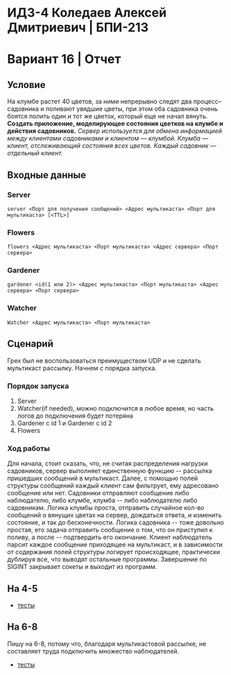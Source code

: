 # ИДЗ-4 Коледаев Алексей Дмитриевич | БПИ-213

# Вариант 16 | Отчет

## Условие

На клумбе растет 40 цветов, за ними непрерывно следят два процесс–садовника и поливают увядшие цветы,
при этом оба садовника очень боятся полить один и тот же цветок, который еще не начал вянуть. **Создать приложение, моделирующее состояния цветков на клумбе и действия садовников.** _Сервер используется для обмена информацией между
клиентами садовниками и клиентом — клумбой. Клумба — клиент, отслеживающий состояния всех цветов. Каждый садовник
— отдельный клиент._

## Входные данные

### Server

`server <Порт для получения сообщений> <Адрес мультикаста> <Порт для мультикаста> [<TTL>]`

### Flowers

`flowers <Адрес мультикаста> <Порт мультикаста> <Адрес сервера> <Порт сервера>`

### Gardener

`gardener <id(1 или 2)> <Адрес мультикаста> <Порт мультикаста> <Адрес сервера> <Порт сервера>`

### Watcher

`Watcher <Адрес мультикаста> <Порт мультикаста>`

## Сценарий

Грех был не воспользоваться преимуществом UDP и не сделать мультикаст рассылку. Начнем с порядка запуска.

### Порядок запуска

1. Server
2. Watcher(if needed), можно подключится в любое время, но часть логов до подключения будет потеряна
3. Gardener с id 1 и Gardener с id 2
4. Flowers

### Ход работы

Для начала, стоит сказать, что, не считая распределения нагрузки садовников, сервер выполняет единственную функцию -- рассылка пришедших сообщений в мультикаст.
Далее, с помощью полей структуры сообщений каждый клиент сам фильтрует, ему адресовано сообщение или нет. Садовники отправляют сообщение либо наблюдателю, либо клумбе, клумба -- либо наблюдателю либо садовникам. Логика клумбы проста, отправить случайное кол-во сообщений о вянущих цветах на сервер, дождаться ответа, и изменить состояние, и так до бесконечности. Логика садовника -- тоже довольно простая, его задача отправить сообщение о том, что он приступил к поливу, а после -- подтвердить его окончание. Клиент наблюдатель парсит каждое сообщение приходящее на мультикаст, и в зависимости от содержания полей структуры логирует происходящее, практически дублируя все, что выводят остальные программы. Завершение по SIGINT закрывает сокеты и выходит из программ.

## На 4-5

- [тесты](./4-5/tests/)

## На 6-8

Пишу на 6-8, потому что, благодаря мультикастовой рассылке, не составляет труда подключить множество наблюдателей.

- [тесты](./6-8/tests/)
